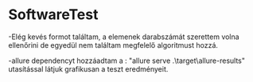 # SoftwareTest

-Elég kevés formot találtam, a elemenek darabszámát szerettem volna ellenőrini
de egyedül nem találtam megfelelő algoritmust hozzá.

-allure dependencyt hozzáadtam a : "allure serve .\target\allure-results\"
utasítással látjuk grafikusan a teszt eredményeit.
